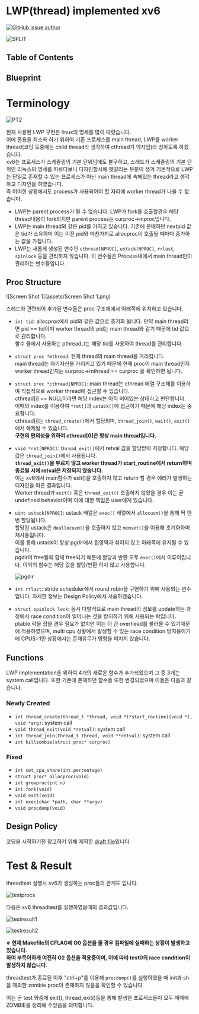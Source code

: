 # LWP(thread) implemented xv6

[![GitHub issue author](https://img.shields.io/badge/author-Dae%20In%20Lee-blue.svg)](https://hconnect.hanyang.ac.kr/2014004893)

![SPLIT](./assets/split.png)



## Table of Contents



## Blueprint



# Terminology

![PT2](./assets/PT2.png)

현재 사용된 LWP 구현은 linux의 명세를 많이 따랐습니다.<br/>
이에 혼용을 최소화 하기 위하여 기존 프로세스를 main thread, LWP를 worker thread(코딩 도중에는 child thread라 생각하여 cthread가 약자임)라 칭하도록 하겠습니다.<br/>
xv6는 프로세스가 스케쥴링의 기본 단위임에도 불구하고, 스레드가 스케쥴링의 기본 단위인 리눅스의 명세를 따르다보니 디자인할시에 헷갈리는 부분이 생겨 기본적으로 LWP는 단일로 존재할 수 있는 프로세스가 아닌 main thread에 속해있는 thread라고 생각하고 디자인을 하였습니다.<br/>
즉 어떠한 상황에서도 process가 사용되어야 할 자리에 worker thread가 나올 수 없습니다.<br/>

* LWP는 parent process가 될 수 없습니다. LWP가 fork를 호출할경우 해당 thread내용이 fork되지만 parent process는 curproc->mproc입니다.<br/>
* LWP는 main thread와 같은 pid를 가지고 있습니다. 기존에 분배하던 nextpid 값은 tid가 소유하며 이는 이전 pid와 마찬가지로 allocproc이 호출될 때마다 증가하는 값을 가집니다.<br/>
* LWP는 새롭게 생성된 변수인 `cthread[NPROC]`, `ustack[NPROC]`, `rrlast`, `spinlock` 등을 관리하지 않습니다. 이 변수들은 Process내에서 main thread만이 관리하는 변수들입니다.<br/>



## Proc Structure

![Screen Shot 1](assets/Screen Shot 1.png)

스레드와 관련되어 추가된 변수들은 proc 구조체에서 아래쪽에 위치하고 있습니다.<br/>

* `int tid`: allocproc에서 pid와 같은 값으로 초기화 됩니다. 만약 main thread라면 pid == tid이며 worker thread의 pid는 main thread와 같기 때문에 tid 값으로 관리합니다.<br/>함수 콜에서 사용하는 pthread_t는 해당 tid를 사용하여 thread를 관리합니다.<br/>

   

* `struct proc *mthread`: 현재 thread의 main thread를 가리킵니다. <br/>
     main thread는 자기자신을 가리키고 있기 때문에 현재 proc이 main thread인지 worker thread인지는 curproc->mthread == curproc 을 확인하면 됩니다.<br/>

     

* `struct proc *cthread[NPROC]`: main thread는 cthread 배열 구조체를 이용하여 직접적으로 worker thread에 접근할 수 있습니다.<br/>cthread[i] == NULL이라면 해당 index는 아직 비어있는 상태라고 판단합니다.<br/>이때의 index를 이용하여 `*ret[]`과 `ustack[]`에 접근하기 때문에 해당 index는 중요합니다.<br/>cthread[i]는 `thread_create()`에서 할당되며, `thread_join()`, `wait()`, `exit()`에서 해제될 수 있습니다.<br/>
     **구현의 편의성을 위하여 cthread[0]은 항상 main thread입니다.**<br/>

     

* `void *ret[NPROC]`: `thread_exit()`에서 retval 값을 할당받아 저장합니다. 해당 값은 `thread_join()`에서 사용됩니다.<br/>**`thread_exit()`을 부르지 않고 worker thread가 start_routine에서 return하며 종료될 시에 retval은 저장되지 않습니다.**<br/>
     이는 xv6에서 main함수가 exit()을 호출하지 않고 return 할 경우 에러가 발생하는 디자인을 따른 결과입니다.<br/>Worker thread가 `exit()` 혹은 `thread_exit()` 호출하지 않았을 경우 이는 곧 undefined behavior이며 이에 대한 책임은 user에게 있습니다.<br/>

     

* `uint ustack[NPROC]`: ustack 배열은 `exec()` 배열에서 `allocuvm()`을 통해 딱 한번 할당됩니다.<br/>할당된 ustack은 `deallocuvm()`을 호출하지 않고 `memset()`을 이용해 초기화하며 재사용됩니다.<br/>이를 통해 ustack이 항상 pgdir에서 힙영역과 섞이지 않고 아래쪽에 유지될 수 있습니다.<br/>pgdir이 free될때 함께 free되기 때문에 할당과 반환 모두 `exec()`에서 이루어집니다. 이외의 함수는 해당 값을 할당/반환 하지 않고 사용합니다.<br/>

     ![pgdir](./assets/pgdir.png)

* `int rrlast`: stride scheduler에서 round robin을 구현하기 위해 사용되는 변수입니다. 자세한 정보는 Design Policy에서 서술하겠습니다.<br/>

     

* `struct spinlock lock`: 동시 다발적으로 main thread의 정보를 update하는 과정에서 race condition이 일어나는 것을 방지하기 위해 사용되는 락입니다.<br/>
     ptable 락을 잡을 경우 필요가 없지만 이는 더 큰 overhead를 불러올 수 있기때문에 적용하였으며, multi cpu 상황에서 발생할 수 있는 race condition 방지용이기에 CPUS=1인 상황에서는 존재유무가 영향을 미치지 않습니다.<br/>




## Functions

LWP implementation을 위하여 4개의 새로운 함수가 추가되었으며 그 중 3개는 system call입니다. 또한 기존에 존재하던 함수들 또한 변경되었으며 이들은 다음과 같습니다.

### Newly Created

- `int thread_create(thread_t *thread, void *(*start_routine)(void *), void *arg)`: system call
- `void thread_exit(void *retval)`: system call
- `int thread_join(thread_t thread, void **retval)`: system call
- `int killzombie(struct proc* curproc)`

### Fixed

- `int set_cpu_share(int percentage)`
- `struct proc* allocproc(void)`
- `int growproc(int n)`
- `int fork(void)`
- `void exit(void)`
- `int exec(char *path, char **argv)`
- `void procdump(void)`

## Design Policy

코딩을 시작하기전 참고하기 위해 제작한 [draft file](./assets/LWP.pdf)입니다.<br/>

# Test & Result

threadtest 실행시 xv6가 생성하는 proc들의 관계도 입니다.

![testprocs](./assets/testprocs.png)

다음은 xv6 threadtest를 실행하였을때의 결과값입니다.

![testresult1](./assets/testresult1.png)

![testresult2](./assets/testresult2.png)

**※ 현재 Makefile의 CFLAG에 O0 옵션을 줄 경우 컴파일에 실패하는 상황이 발생하고 있습니다.<br/>하여 부득이하게 여전히 O2 옵션을 적용중이며, 이에 따라 test0의 race condition이 발생하지 않습니다.**

threadtest가 종료된 이후 "ctrl+p"를 이용해 `procdump()`를 실행하였을 때 init과 sh을 제외한 zombie proc이 존재하지 않음을 확인할 수 있습니다.<br/>

이는 곧 test 와중에 exit(), thread_exit()등을 통해 발생한 프로세스들이 모두 제때에 ZOMBIE를 정리해 주었음을 의미합니다.<br/>

